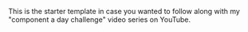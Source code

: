 This is the starter template in case you wanted to follow along with my "component a day challenge" video series on YouTube.
